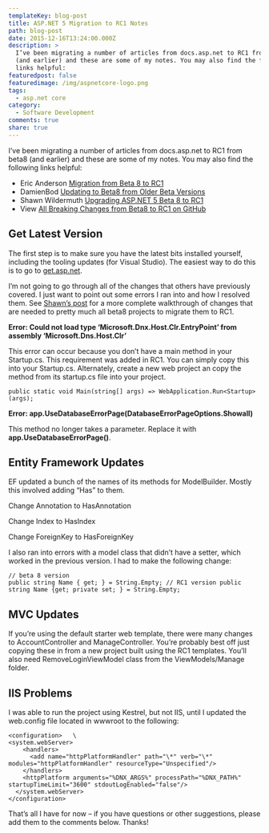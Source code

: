```yaml
---
templateKey: blog-post
title: ASP.NET 5 Migration to RC1 Notes
path: blog-post
date: 2015-12-16T13:24:00.000Z
description: >
  I’ve been migrating a number of articles from docs.asp.net to RC1 from beta8
  (and earlier) and these are some of my notes. You may also find the following
  links helpful:
featuredpost: false
featuredimage: /img/aspnetcore-logo.png
tags:
  - asp.net core
category:
  - Software Development
comments: true
share: true
---
```

I’ve been migrating a number of articles from docs.asp.net to RC1 from beta8 (and earlier) and these are some of my notes. You may also find the following links helpful:

* Eric Anderson [Migration from Beta 8 to RC1](http://www.elanderson.net/2015/11/migration-from-asp-net-5-beta-8-to-rc1/)
* DamienBod [Updating to Beta8 from Older Beta Versions](http://damienbod.com/2015/10/16/asp-net-5-updating-to-beta8-from-older-beta-versions/)
* Shawn Wildermuth [Upgrading ASP.NET 5 Beta 8 to RC1](http://wildermuth.com/2015/11/18/Upgrading_ASP_NET_5_Beta_8_to_RC1)
* View [All Breaking Changes from Beta8 to RC1 on GitHub](https://github.com/aspnet/Announcements/issues?q=is%3Aopen+is%3Aissue+milestone%3A1.0.0-rc1)

## Get Latest Version

The first step is to make sure you have the latest bits installed yourself, including the tooling updates (for Visual Studio). The easiest way to do this is to go to [get.asp.net](http://get.asp.net/).

I’m not going to go through all of the changes that others have previously covered. I just want to point out some errors I ran into and how I resolved them. See [Shawn’s post](http://wildermuth.com/2015/11/18/Upgrading_ASP_NET_5_Beta_8_to_RC1) for a more complete walkthrough of changes that are needed to pretty much all beta8 projects to migrate them to RC1.

**Error: Could not load type ‘Microsoft.Dnx.Host.Clr.EntryPoint’ from assembly ‘Microsoft.Dns.Host.Clr’**

This error can occur because you don’t have a main method in your Startup.cs. This requirement was added in RC1. You can simply copy this into your Startup.cs. Alternately, create a new web project an copy the method from its startup.cs file into your project.

`public static void Main(string[] args) => WebApplication.Run<Startup>(args);`

**Error: app.UseDatabaseErrorPage(DatabaseErrorPageOptions.Showall)**

This method no longer takes a parameter. Replace it with **app.UseDatabaseErrorPage()**.

## Entity Framework Updates

EF updated a bunch of the names of its methods for ModelBuilder. Mostly this involved adding “Has” to them.

Change Annotation to HasAnnotation

Change Index to HasIndex

Change ForeignKey to HasForeignKey

I also ran into errors with a model class that didn’t have a setter, which worked in the previous version. I had to make the following change:

`// beta 8 version `\
`public string Name { get; } = String.Empty;
// RC1 version
public string Name {get; private set; } = String.Empty;`

## MVC Updates

If you’re using the default starter web template, there were many changes to AccountController and ManageController. You’re probably best off just copying these in from a new project built using the RC1 templates. You’ll also need RemoveLoginViewModel class from the ViewModels/Manage folder.

## IIS Problems

I was able to run the project using Kestrel, but not IIS, until I updated the web.config file located in wwwroot to the following:

```
<configuration>   \
<system.webServer>
    <handlers>
      <add name="httpPlatformHandler" path="\*" verb="\*" modules="httpPlatformHandler" resourceType="Unspecified"/>
    </handlers>
    <httpPlatform arguments="%DNX_ARGS%" processPath="%DNX_PATH%" startupTimeLimit="3600" stdoutLogEnabled="false"/>
  </system.webServer>
</configuration>
```

That’s all I have for now – if you have questions or other suggestions, please add them to the comments below. Thanks!